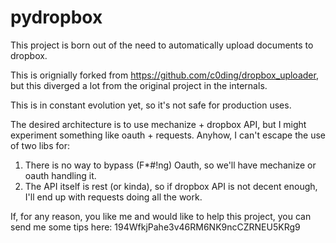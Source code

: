 pydropbox
=========

This project is born out of the need to automatically upload documents to dropbox.

This is orignially forked from https://github.com/c0ding/dropbox_uploader, but this diverged a lot from the original project in the internals.

This is in constant evolution yet, so it's not safe for production uses.

The desired architecture is to use mechanize + dropbox API, but I might experiment something like oauth + requests.
Anyhow, I can't escape the use of two libs for:
  1. There is no way to bypass (F*#!ng) Oauth, so we'll have mechanize or oauth handling it.
  2. The API itself is rest (or kinda), so if dropbox API is not decent enough, I'll end up with requests doing all the work.
  
If, for any reason, you like me and would like to help this project, you can send me some tips here:
194WfkjPahe3v46RM6NK9ncCZRNEU5KRg9
